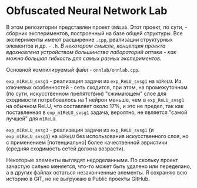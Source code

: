 # Obfuscated Neural Network Lab

В этом репозитории представлен проект `ONNLab`. Этот проект, по сути, - сборник экспериментов, построенный на базе общей структуры. Все эксперименты имеют расширение `.cpp`, реализации структурных элементов и др. - `.h`. 
*В некотором смысле, концепция проекта вдохновлена устройством большинства лабораторий оптики - как можно большая гибкость для самых разных экспериментов.*

Основной компилируемый файл - `onnlab/onnlab.cpp`.

`exp_m1ReLU_svsg1` - реализация задачи из `exp_ReLU_svsg1` на `m1ReLU`. 
Из ключевых особенностей - сеть сходится, при этом, на промежуточном (по сути, искусственном препятствии) "сжимающем" слое для сходимости потребовалось на 1 нейрон меньше, чем в `exp_ReLU_svsg1` на обычном ReLU, что составляет около 17%, и это не предел, так как поставленная в `exp_m1ReLU_svsg1` задача, вероятно, не является "самой лучшей" для `m1ReLU`.

`exp_m1ReLU_svsg3` - реализация задачи из `exp_ReLU_svsg1` (и `exp_m1ReLU_svsg1`) на `m1ReLU` без использования искусственного слоя, но с применением [потенциально] более качественной эвристики (средняя сходимость сетей должна возрасти).

Некоторые элементы выглядят недоделанными. По скольку проект зачастую сильно меняется, что-то может быть удалено или переделано, а в других файлах остаться незаконченные элементы. Я сохраняю всю историю в GIT, но не выгружаю в Public проекты GitHub.